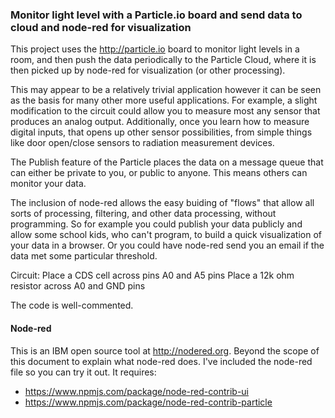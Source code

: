 ### Monitor light level with a Particle.io board and send data to cloud and node-red for visualization

This project uses the http://particle.io board to monitor light levels in a room, and then push the data periodically to the Particle Cloud, where it is then picked up by node-red for visualization (or other processing).

This may appear to be a relatively trivial application however it can be seen as the basis for many other more useful applications.  For example, a slight modification to the circuit could allow you to measure most any sensor that produces an analog output.  Additionally, once you learn how to measure digital inputs, that opens up other sensor possibilities, from simple things like door open/close sensors to radiation measurement devices.

The Publish feature of the Particle places the data on a message queue that can either be private to you, or public to anyone.  This means others can monitor your data.

The inclusion of node-red allows the easy buiding of "flows" that allow all sorts of processing, filtering, and other data processing, without programming.  So for example you could publish your data publicly and allow some school kids, who can't program,  to build a quick visualization of your data in a browser.  Or you could have node-red send you an email if the data met some particular threshold.

Circuit:
Place a CDS cell across pins A0 and A5 pins
Place a 12k ohm resistor across A0 and GND pins

The code is well-commented.

#### Node-red
This is an IBM open source tool at http://nodered.org.  Beyond the scope of this document to explain what node-red does.  I've included the node-red file so you can try it out.  It requires:

- https://www.npmjs.com/package/node-red-contrib-ui
- https://www.npmjs.com/package/node-red-contrib-particle
